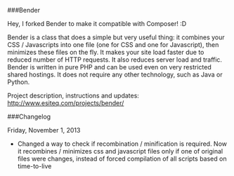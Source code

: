 ###Bender

Hey, I forked Bender to make it compatible with Composer! :D

Bender is a class that does a simple but very useful thing: it combines your CSS / Javascripts into one file (one for CSS and one for Javascript),
then minimizes these files on the fly. It makes your site load faster due to reduced number of HTTP requests. It also reduces server load and traffic.
Bender is written in pure PHP and can be used even on very restricted shared hostings. It does not require any other technology, such as Java or Python.

Project description, instructions and updates: http://www.esiteq.com/projects/bender/

###Changelog

Friday, November 1, 2013
- Changed a way to check if recombination / minification is required. Now it recombines / minimizes css and javascript files only if one of original
  files were changes, instead of forced compilation of all scripts based on time-to-live
